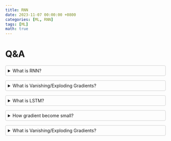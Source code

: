 ```yaml
---
title: RNN
date: 2023-11-07 00:00:00 +0800
categories: [ML, RNN]
tags: [ML]
math: true
---
```


<head>
  <script async src="https://cdn.jsdelivr.net/npm/mathjax@3/es5/tex-mml-chtml.js"></script>
  <!-- <style>
    .mjx-chtml {
      font-size: 1em; /* Adjust font size as needed */
    }
  </style> -->
</head>
<style>
  details {
    border: 1px solid #ccc;
    border-radius: 4px;
    padding: 0.5em;
    margin-bottom: 1em;
  }
  
  summary {
    font-weight: bold;
    cursor: pointer;
  }
  
  p {
    margin-top: 1em;
  }
</style>

# Q&A

<details>
<summary> What is RNN?</summary>
<pre>
A Recurrent Neural Network (RNN) is a type of artificial neural network designed for processing sequences of data. Unlike traditional neural networks, RNNs have connections that form `directed cycles`, which allow them to `maintain a 'memory'` of previous inputs. This makes RNNs particularly well-suited for tasks where context and sequential information are important, such as:

1. **Natural Language Processing (NLP)**: Tasks like language modeling, translation, and sentiment analysis.
2. **Time Series Prediction**: Predicting stock prices, weather forecasting, and other data that is collected over time.
3. **Speech Recognition**: Converting spoken language into text.
4. **Video Analysis**: Understanding and interpreting sequences of video frames.

### Key Features of RNNs

1. **Sequential Data Processing**: RNNs `process input sequences one element at a time`, maintaining an internal state that encodes information about previous elements.
2. **Memory of Past Inputs**: The hidden state in RNNs allows them to retain information from past inputs, which is crucial for understanding context in sequences.
3. **Parameter Sharing**: The same set of weights is used for all time steps, which makes RNNs efficient and able to generalize across different sequence lengths.

### Basic Structure

<div align="center">
  <img src="https://miro.medium.com/v2/resize:fit:1200/1*5NhjY5OH8HKpi5oHuEMxTg.png"  alt= "gdsqerror" width="400" height="250" />
</div>
- **Input Layer**: Takes the sequence data as input.
- **Hidden Layer**: Processes the input sequence with the recurrent connections, maintaining an internal state that gets updated at each time step.
- **Output Layer**: Produces the output at each time step or after the entire sequence has been processed.

### Types of RNNs

1. **Vanilla RNN**: The simplest form, where the current hidden state is a function of the previous hidden state and the current input.
2. **Long Short-Term Memory (LSTM)**: A variant designed to overcome the vanishing gradient problem, which allows the network to learn long-term dependencies.
3. **Gated Recurrent Unit (GRU)**: A simpler variant of LSTM with fewer parameters, designed to achieve similar performance with less computational overhead.
4. **Bidirectional RNN**: Processes the input sequence in both forward and backward directions, allowing the network to have information from both past and future contexts.

### Challenges

- **Vanishing/Exploding Gradients**: During training, gradients can become very small or very large, making it difficult for the network to learn long-term dependencies.
- **Training Time**: RNNs can be computationally intensive to train, especially for long sequences.
- **Complexity**: Designing and tuning RNNs can be more complex compared to feedforward networks.

### Applications

- **Language Modeling**: Predicting the next word in a sentence.
- **Machine Translation**: Translating text from one language to another.
- **Speech Synthesis**: Generating human-like speech from text.
- **Handwriting Recognition**: Recognizing handwritten characters and text.
- **Music Composition**: Generating music sequences.

RNNs have been foundational in advancing the state of the art in many sequence-related tasks, though they are increasingly being complemented or replaced by architectures like Transformers, which can handle long-range dependencies more effectively.

</pre>
</details>

<details>
<summary> What is Vanishing/Exploding Gradients?</summary>

</details>

<details>
<summary> What is LSTM?</summary>

</details>

<details>
<summary> How gradient become small?</summary>
<pre>
In the context of training Recurrent Neural Networks (RNNs) using backpropagation through time (BPTT), the "vanishing gradient problem" refers to the phenomenon where gradients used to update the network's weights become very small. This issue can hinder the network's ability to learn long-term dependencies. Here's a detailed explanation of why this happens:

### Understanding Gradients in RNNs

In RNNs, the same set of weights is applied at each time step. During training, gradients of the loss with respect to these weights are calculated and used to update the weights. The gradients are computed through a process called backpropagation through time (BPTT), where the error is propagated backward through the network from the last time step to the first.

### Mathematical Insight into Vanishing Gradients

1. **Chain Rule and Backpropagation**:

   - During BPTT, the gradient of the loss function with respect to the weights involves the product of many gradient terms (one for each time step).
   - Mathematically, the gradient at time step \( t \) is given by:
     \[
     \frac{\partial L}{\partial W} = \sum\_{t=1}^{T} \left( \frac{\partial L}{\partial h_t} \cdot \frac{\partial h_t}{\partial W} \right)
     \]
     where \( L \) is the loss, \( W \) are the weights, and \( h_t \) is the hidden state at time step \( t \).

2. **Repeated Multiplication**:
   - The term \( \frac{\partial h*t}{\partial h*{t-1}} \) involves the weight matrix and the activation function's derivative, denoted as \( f' \).
   - This derivative term is typically less than 1 (especially for activation functions like the sigmoid or tanh).
   - Therefore, the gradient term becomes:
     \[
     \frac{\partial L}{\partial W} \approx \prod\_{k=1}^{t} f'(h_k) W
     \]
   - When multiplied many times (as in long sequences), these terms \( f'(h_k) \) being less than 1 cause the product to shrink exponentially.

### Key Points on Vanishing Gradients

- **Activation Functions**: Activation functions like sigmoid and tanh squash their inputs to a very small range, and their derivatives are even smaller (between 0 and 1), which exacerbates the vanishing gradient problem.
- **Weight Matrix**: If the weight matrix has values less than 1, repeated multiplications further reduce the gradient's magnitude.

### Consequences

- **Poor Learning of Long-Term Dependencies**: The network fails to propagate meaningful gradients from later time steps to earlier ones, making it difficult to learn dependencies that span many time steps.
- **Slow Convergence**: The learning process becomes very slow as the gradients provide little information for weight updates.

### Mitigation Strategies

1. **Use of LSTM and GRU**:

   - LSTMs and GRUs are designed with gates that allow gradients to flow more effectively over long sequences. They use mechanisms like the forget gate, input gate, and output gate to maintain and update the cell state selectively.

2. **Gradient Clipping**:

   - This technique involves setting a threshold value for gradients. If the gradient exceeds this threshold, it is scaled down to prevent it from growing too large or too small.

3. **Weight Initialization**:

   - Proper initialization of weights can help mitigate the problem. Techniques like Xavier or He initialization set the initial weights in a way that maintains the variance of activations and gradients through layers.

4. **Alternative Architectures**:
   - Architectures like Transformers, which do not rely on recurrent connections and instead use self-attention mechanisms, can handle long-range dependencies more effectively without suffering from vanishing gradients.

By understanding and addressing the vanishing gradient problem, RNNs and their variants can be effectively trained to capture long-term dependencies in sequential data.

</pre>
</details>

<details>
<summary> What is Vanishing/Exploding Gradients?</summary>

</details>
